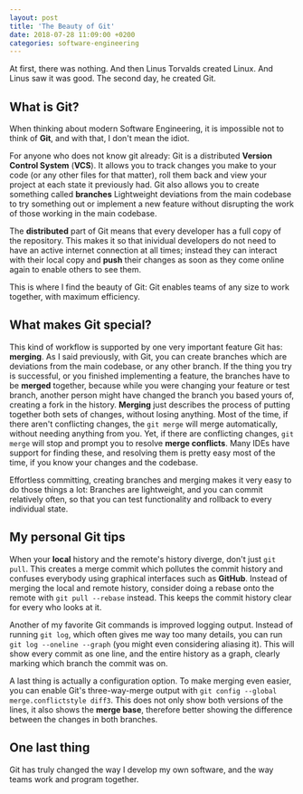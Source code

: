 ```yaml
---
layout: post
title: 'The Beauty of Git'
date: 2018-07-28 11:09:00 +0200
categories: software-engineering
---
```


At first, there was nothing. And then Linus Torvalds created Linux. And Linus saw it was good. The second day, he created Git.

## What is Git?

When thinking about modern Software Engineering, it is impossible not to think of **Git**, and with that, I don't mean the idiot.

For anyone who does not know git already: Git is a distributed **Version Control System** (**VCS**). It allows you to track changes
you make to your code (or any other files for that matter), roll them back and view your project at each state it previously had.
Git also allows you to create something called **branches** Lightweight deviations from the main codebase to try something out or
implement a new feature without disrupting the work of those working in the main codebase.

The **distributed** part of Git means that every developer has a full copy of the repository. This makes it so that inividual developers
do not need to have an active internet connection at all times; instead they can interact with their local copy and **push** their changes
as soon as they come online again to enable others to see them.

This is where I find the beauty of Git: Git enables teams of any size to work together, with maximum efficiency.

## What makes Git special?
This kind of workflow is supported by one very important feature Git has: **merging**. As I said previously, with Git, you can create 
branches which are deviations from the main codebase, or any other branch. If the thing you try is successful, or you finished implementing
a feature, the branches have to be **merged** together, because while you were changing your feature or test branch, another person might have changed
the branch you based yours of, creating a fork in the history. **Merging** just describes the process of putting together both sets of changes, without
losing anything. Most of the time, if there aren't conflicting changes, the ```git merge``` will merge automatically, without needing anything from you.
Yet, if there are conflicting changes, ```git merge``` will stop and prompt you to resolve **merge conflicts**. Many IDEs have support for finding these,
and resolving them is pretty easy most of the time, if you know your changes and the codebase.

Effortless committing, creating branches and merging makes it very easy to do those things a lot: Branches are lightweight, and you can commit relatively often,
so that you can test functionality and rollback to every individual state.

## My personal Git tips

When your **local** history and the remote's history diverge, don't just ```git pull```. This creates a merge commit which pollutes the commit history
and confuses everybody using graphical interfaces such as **GitHub**. Instead of merging the local and remote history, consider doing a rebase onto the remote
with ```git pull --rebase``` instead. This keeps the commit history clear for every who looks at it.

Another of my favorite Git commands is improved logging output. Instead of running ```git log```, which often gives me way too many details, you can run
```git log --oneline --graph``` (you might even considering aliasing it). This will show every commit as one line, and the entire history as a graph, 
clearly marking which branch the commit was on.

A last thing is actually a configuration option. To make merging even easier, you can enable Git's three-way-merge output with ```git config --global merge.conflictstyle diff3```. This does not only show 
both versions of the lines, it also shows the **merge base**, therefore better showing the difference between the changes in both branches.

## One last thing

Git has truly changed the way I develop my own software, and the way teams work and program together.

